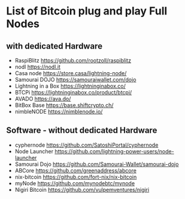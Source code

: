 # List of Bitcoin plug and play Full Nodes

## with dedicated Hardware
- RaspiBlitz https://github.com/rootzoll/raspiblitz
- nodl https://nodl.it
- Casa node https://store.casa/lightning-node/
- Samourai DOJO https://samouraiwallet.com/dojo
- Lightning in a Box https://lightninginabox.co/
- BTCPi https://lightninginabox.co/product/btcpi/
- AVADO https://ava.do/
- BitBox Base https://base.shiftcrypto.ch/
- nimbleNODE https://nimblenode.io/

## Software - without dedicated Hardware
- cyphernode https://github.com/SatoshiPortal/cyphernode
- Node Launcher https://github.com/lightning-power-users/node-launcher
- Samourai Dojo https://github.com/Samourai-Wallet/samourai-dojo
- ABCore https://github.com/greenaddress/abcore
- nix-bitcoin https://github.com/fort-nix/nix-bitcoin
- myNode https://github.com/mynodebtc/mynode
- Nigiri Bitcoin https://github.com/vulpemventures/nigiri
